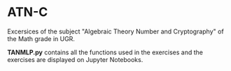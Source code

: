 # ATN-C
Excersices of the subject "Algebraic Theory Number and Cryptography" of the Math grade in UGR.
<p><b>TANMLP.py</b> contains all the functions used in the exercises and the exercises are displayed on Jupyter Notebooks.</p>
